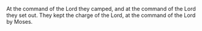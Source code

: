 At the command of the Lord they camped, and at the command of the Lord they set out. They kept the charge of the Lord, at the command of the Lord by Moses.
